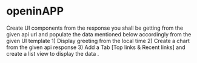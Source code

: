 # openinAPP
Create UI components from the response you shall be getting from the given api url and populate the data mentioned below accordingly from the given UI template 1) Display greeting from the local time 2) Create a chart from the given api response 3) Add a Tab [Top links &amp; Recent links] and create a list view to display the data .
